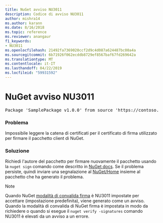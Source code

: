 ```yaml
---
title: NuGet avviso NU3011
description: Codice di avviso NU3011
author: mishra14
ms.author: karann
ms.date: 8/16/2018
ms.topic: reference
ms.reviewer: anangaur
f1_keywords:
- NU3011
ms.openlocfilehash: 21492fa7369020ccf2d9c4d087a624487bc00a4a
ms.sourcegitcommit: 6b71926f062ecddb8729ef8567baf67fd269642a
ms.translationtype: MT
ms.contentlocale: it-IT
ms.lasthandoff: 04/22/2019
ms.locfileid: "59931592"
---
```

# <a name="nuget-warning-nu3011"></a>NuGet avviso NU3011

<pre>Package 'SamplePackage v1.0.0' from source 'https://contoso.com/index.json': The primary signature is invalid.</pre>

### <a name="issue"></a>Problema

Impossibile leggere la catena di certificati per il certificato di firma utilizzato per firmare il pacchetto client di NuGet.


### <a name="solution"></a>Soluzione

Richiedi l'autore del pacchetto per firmare nuovamente il pacchetto usando la `nuget sign` comando come descritto in [NuGet docs](https://docs.microsoft.com/en-us/nuget/create-packages/sign-a-package). Se il problema persiste, quindi inviare una segnalazione al [NuGet/Home](https://github.com/NuGet/Home/issues) insieme al pacchetto che ha generato il problema.


> [!Note]
> Quando NuGet [modalità di convalida firma](https://docs.microsoft.com/en-us/nuget/consume-packages/installing-signed-packages#configure-package-signature-requirements) è NU3011 impostate per accettare (impostazione predefinita), viene generato come un avviso. Quando la modalità di convalida di NuGet firma è impostata in modo da richiedere o quando si esegue il `nuget verify -signatures` comando NU3011 è elevati da un avviso a un errore. 
